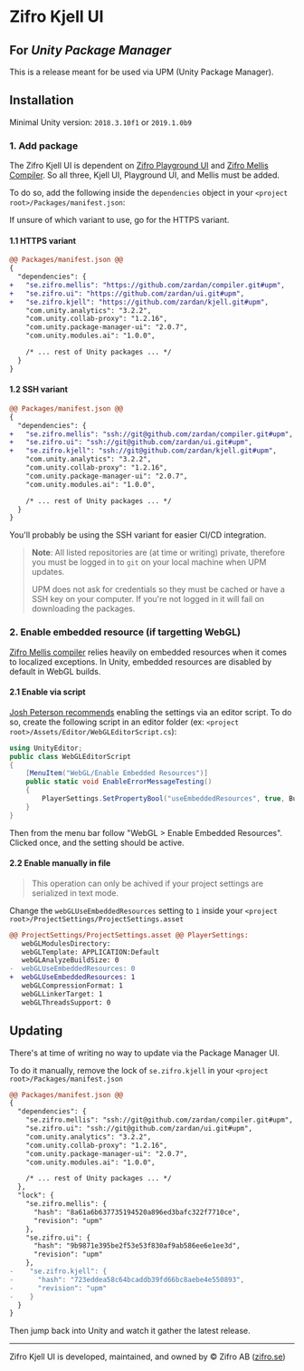 # Zifro Kjell UI

## For _Unity Package Manager_

This is a release meant for be used via UPM (Unity Package Manager).

## Installation

Minimal Unity version: `2018.3.10f1` or `2019.1.0b9`

### 1. Add package

The Zifro Kjell UI is dependent on [Zifro Playground UI](https://github.com/zardan/ui) and [Zifro Mellis Compiler](https://github.com/zardan/compiler).
So all three, Kjell UI, Playground UI, and Mellis must be added.

To do so, add the following inside the `dependencies` object in your `<project root>/Packages/manifest.json`:

If unsure of which variant to use, go for the HTTPS variant.

#### 1.1 HTTPS variant

```diff
@@ Packages/manifest.json @@
{
  "dependencies": {
+   "se.zifro.mellis": "https://github.com/zardan/compiler.git#upm",
+   "se.zifro.ui": "https://github.com/zardan/ui.git#upm",
+   "se.zifro.kjell": "https://github.com/zardan/kjell.git#upm",
    "com.unity.analytics": "3.2.2",
    "com.unity.collab-proxy": "1.2.16",
    "com.unity.package-manager-ui": "2.0.7",
    "com.unity.modules.ai": "1.0.0",

    /* ... rest of Unity packages ... */
  }
}
```

#### 1.2 SSH variant

```diff
@@ Packages/manifest.json @@
{
  "dependencies": {
+   "se.zifro.mellis": "ssh://git@github.com/zardan/compiler.git#upm",
+   "se.zifro.ui": "ssh://git@github.com/zardan/ui.git#upm",
+   "se.zifro.kjell": "ssh://git@github.com/zardan/kjell.git#upm",
    "com.unity.analytics": "3.2.2",
    "com.unity.collab-proxy": "1.2.16",
    "com.unity.package-manager-ui": "2.0.7",
    "com.unity.modules.ai": "1.0.0",

    /* ... rest of Unity packages ... */
  }
}
```

You'll probably be using the SSH variant for easier CI/CD integration.

> **Note**: All listed repositories are (at time or writing) private, therefore you must be logged in to `git` on your local machine when UPM updates.
>
> UPM does not ask for credentials so they must be cached or have a SSH key on your computer. If you're not logged in it will fail on downloading the packages.

### 2. Enable embedded resource (if targetting WebGL)

[Zifro Mellis compiler](https://github.com/zardan/compiler) relies heavily on embedded resources when it comes to localized exceptions.
In Unity, embedded resources are disabled by default in WebGL builds.

#### 2.1 Enable via script

[Josh Peterson recommends](https://forum.unity.com/threads/enabling-embedded-resources-with-webgl.326069/) enabling the settings via an editor script.
To do so, create the following script in an editor folder (ex: `<project root>/Assets/Editor/WebGLEditorScript.cs`):

```cs
using UnityEditor;
public class WebGLEditorScript
{
    [MenuItem("WebGL/Enable Embedded Resources")]
    public static void EnableErrorMessageTesting()
    {
        PlayerSettings.SetPropertyBool("useEmbeddedResources", true, BuildTargetGroup.WebGL);
    }
}
```

Then from the menu bar follow "WebGL > Enable Embedded Resources". Clicked once, and the setting should be active.

#### 2.2 Enable manually in file

> This operation can only be achived if your project settings are serialized in text mode.

Change the `webGLUseEmbeddedResources` setting to `1` inside your `<project root>/ProjectSettings/ProjectSettings.asset`

```diff
@@ ProjectSettings/ProjectSettings.asset @@ PlayerSettings:
   webGLModulesDirectory:
   webGLTemplate: APPLICATION:Default
   webGLAnalyzeBuildSize: 0
-  webGLUseEmbeddedResources: 0
+  webGLUseEmbeddedResources: 1
   webGLCompressionFormat: 1
   webGLLinkerTarget: 1
   webGLThreadsSupport: 0
```

## Updating

There's at time of writing no way to update via the Package Manager UI.

To do it manually, remove the lock of `se.zifro.kjell` in your `<project root>/Packages/manifest.json`

```diff
@@ Packages/manifest.json @@
{
  "dependencies": {
    "se.zifro.mellis": "ssh://git@github.com/zardan/compiler.git#upm",
    "se.zifro.ui": "ssh://git@github.com/zardan/ui.git#upm",
    "com.unity.analytics": "3.2.2",
    "com.unity.collab-proxy": "1.2.16",
    "com.unity.package-manager-ui": "2.0.7",
    "com.unity.modules.ai": "1.0.0",

    /* ... rest of Unity packages ... */
  },
  "lock": {
    "se.zifro.mellis": {
      "hash": "8a61a6b637735194520a896ed3bafc322f7710ce",
      "revision": "upm"
    },
    "se.zifro.ui": {
      "hash": "9b9871e395be2f53e53f830af9ab586ee6e1ee3d",
      "revision": "upm"
    },
-    "se.zifro.kjell": {
-      "hash": "723eddea58c64bcaddb39fd66bc8aebe4e550893",
-      "revision": "upm"
-    }
  }
}
```

Then jump back into Unity and watch it gather the latest release.

---

Zifro Kjell UI is developed, maintained, and owned by © Zifro AB ([zifro.se](https://zifro.se/))
